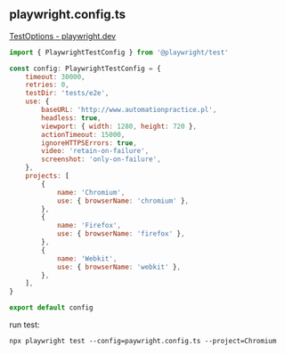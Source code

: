 ## playwright.config.ts

[TestOptions - playwright.dev](https://playwright.dev/docs/api/class-testoptions)

```javascript
import { PlaywrightTestConfig } from '@playwright/test'

const config: PlaywrightTestConfig = {
    timeout: 30000,
    retries: 0,
    testDir: 'tests/e2e',
    use: {
        baseURL: 'http://www.automationpractice.pl',
        headless: true,
        viewport: { width: 1280, height: 720 },
        actionTimeout: 15000,
        ignoreHTTPSErrors: true,
        video: 'retain-on-failure',
        screenshot: 'only-on-failure',
    },
    projects: [
        {
            name: 'Chromium',
            use: { browserName: 'chromium' },
        },
        {
            name: 'Firefox',
            use: { browserName: 'firefox' },
        },
        {
            name: 'Webkit',
            use: { browserName: 'webkit' },
        },
    ],
}

export default config

```

run test:

`npx playwright test --config=paywright.config.ts --project=Chromium`
